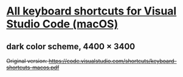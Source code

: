 # [All keyboard shortcuts for Visual Studio Code (macOS)](https://github.com/YSergo/vscode-keyboard-shortcuts-macOS-dark-theme/blob/main/keyboard-shortcuts-macos.png?raw=true)

## dark color scheme, 4400 × 3400

~~Original version: https://code.visualstudio.com/shortcuts/keyboard-shortcuts-macos.pdf~~
